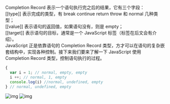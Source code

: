Completion Record 表示一个语句执行完之后的结果，它有三个字段：  
[[type]] 表示完成的类型，有 break continue return throw 和 normal 几种类型；   
[[value]] 表示语句的返回值，如果语句没有，则是 empty；  
[[target]] 表示语句的目标，通常是一个 JavaScript 标签（标签在后文会有介绍）。  
JavaScript 正是依靠语句的 Completion Record 类型，方才可以在语句的复杂嵌套结构中，实现各种控制。接下来我们要来了解一下 JavaScript 使用 Completion Record 类型，控制语句执行的过程。
```js
{
  var i = 1; // normal, empty, empty
  i ++; // normal, 1, empty
  console.log(i) //normal, undefined, empty
} // normal, undefined, empty
```
![img](https://static001.geekbang.org/resource/image/98/d5/98ce53be306344c018cddd6c083392d5.jpg)
![img](https://static001.geekbang.org/resource/image/77/d3/7760027d7ee09bdc8ec140efa9caf1d3.png)
